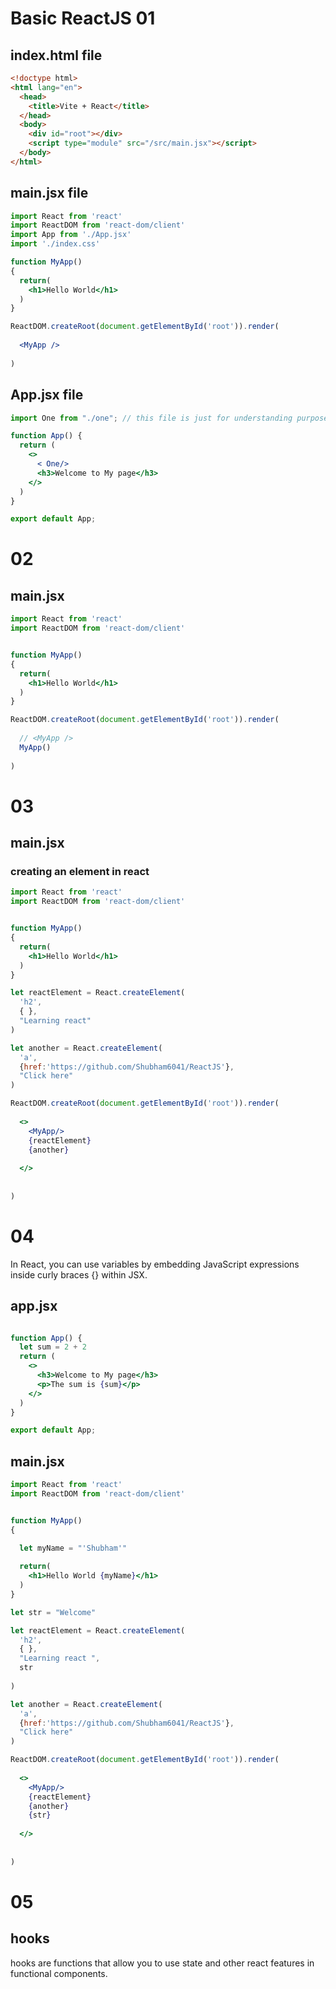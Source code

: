 # Basic ReactJS 01
## index.html file

```html
<!doctype html>
<html lang="en">
  <head>
    <title>Vite + React</title>
  </head>
  <body>
    <div id="root"></div>
    <script type="module" src="/src/main.jsx"></script>
  </body>
</html>
```
## main.jsx file
```jsx
import React from 'react'
import ReactDOM from 'react-dom/client'
import App from './App.jsx'
import './index.css'

function MyApp()
{
  return(
    <h1>Hello World</h1>
  )
}

ReactDOM.createRoot(document.getElementById('root')).render(
  
  <MyApp />
  
)

```
## App.jsx file
```jsx
import One from "./one"; // this file is just for understanding purpose that how we can manipulate the files

function App() {
  return (
    <>
      < One/>
      <h3>Welcome to My page</h3>
    </>
  )
}

export default App;

```
# 02

## main.jsx
```jsx
import React from 'react'
import ReactDOM from 'react-dom/client'


function MyApp()
{
  return(
    <h1>Hello World</h1>
  )
}

ReactDOM.createRoot(document.getElementById('root')).render(
  
  // <MyApp />
  MyApp()
  
)
```
# 03
## main.jsx
### creating an element in react
```jsx
import React from 'react'
import ReactDOM from 'react-dom/client'


function MyApp()
{
  return(
    <h1>Hello World</h1>
  )
}

let reactElement = React.createElement(
  'h2',
  { },
  "Learning react"
)

let another = React.createElement(
  'a',
  {href:'https://github.com/Shubham6041/ReactJS'},
  "Click here"
)

ReactDOM.createRoot(document.getElementById('root')).render(
  
  <>
    <MyApp/>
    {reactElement}
    {another}
    
  </>
  
  
)
```
# 04
In React, you can use variables by embedding JavaScript expressions inside curly braces {} within JSX.
## app.jsx
```jsx

function App() {
  let sum = 2 + 2
  return (
    <>
      <h3>Welcome to My page</h3>
      <p>The sum is {sum}</p>
    </>
  )
}

export default App;
```
## main.jsx
```jsx
import React from 'react'
import ReactDOM from 'react-dom/client'


function MyApp()
{

  let myName = "'Shubham'"
  
  return(
    <h1>Hello World {myName}</h1>
  )
}

let str = "Welcome"

let reactElement = React.createElement(
  'h2',
  { },
  "Learning react ",
  str
  
)

let another = React.createElement(
  'a',
  {href:'https://github.com/Shubham6041/ReactJS'},
  "Click here"
)

ReactDOM.createRoot(document.getElementById('root')).render(
  
  <>
    <MyApp/>
    {reactElement}
    {another}
    {str}
    
  </>
  
  
)
```
# 05
## hooks
hooks are functions that allow you to use state and other react features in functional components.
